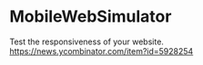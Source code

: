 MobileWebSimulator
==================

Test the responsiveness of your website. https://news.ycombinator.com/item?id=5928254 
